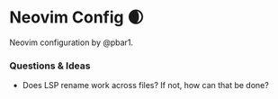 # Neovim Config :waxing_crescent_moon:

Neovim configuration by @pbar1.

### Questions & Ideas
- Does LSP rename work across files? If not, how can that be done?
